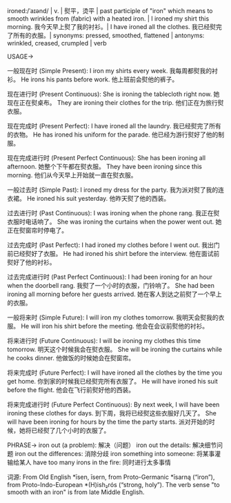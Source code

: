 ironed:/ˈaɪənd/ | v. | 熨平，烫平 | past participle of "iron" which means to smooth wrinkles from (fabric) with a heated iron. | I ironed my shirt this morning. 我今天早上熨了我的衬衫。|  I have ironed all the clothes. 我已经熨完了所有的衣服。| synonyms: pressed, smoothed, flattened | antonyms: wrinkled, creased, crumpled | verb

USAGE->

一般现在时 (Simple Present):
I iron my shirts every week. 我每周都熨我的衬衫。
He irons his pants before work. 他上班前会熨他的裤子。

现在进行时 (Present Continuous):
She is ironing the tablecloth right now. 她现在正在熨桌布。
They are ironing their clothes for the trip. 他们正在为旅行熨衣服。

现在完成时 (Present Perfect):
I have ironed all the laundry. 我已经熨完了所有的衣物。
He has ironed his uniform for the parade. 他已经为游行熨好了他的制服。

现在完成进行时 (Present Perfect Continuous):
She has been ironing all afternoon. 她整个下午都在熨衣服。
They have been ironing since this morning. 他们从今天早上开始就一直在熨衣服。

一般过去时 (Simple Past):
I ironed my dress for the party. 我为派对熨了我的连衣裙。
He ironed his suit yesterday. 他昨天熨了他的西装。

过去进行时 (Past Continuous):
I was ironing when the phone rang. 我正在熨衣服时电话响了。
She was ironing the curtains when the power went out. 她正在熨窗帘时停电了。

过去完成时 (Past Perfect):
I had ironed my clothes before I went out. 我出门前已经熨好了衣服。
He had ironed his shirt before the interview. 他在面试前熨好了他的衬衫。

过去完成进行时 (Past Perfect Continuous):
I had been ironing for an hour when the doorbell rang. 我熨了一个小时的衣服，门铃响了。
She had been ironing all morning before her guests arrived.  她在客人到达之前熨了一个早上的衣服。

一般将来时 (Simple Future):
I will iron my clothes tomorrow. 我明天会熨我的衣服。
He will iron his shirt before the meeting. 他会在会议前熨他的衬衫。

将来进行时 (Future Continuous):
I will be ironing my clothes this time tomorrow. 明天这个时候我会在熨衣服。
She will be ironing the curtains while he cooks dinner. 他做饭的时候她会在熨窗帘。

将来完成时 (Future Perfect):
I will have ironed all the clothes by the time you get home. 你到家的时候我已经熨完所有衣服了。
He will have ironed his suit before the flight. 他会在飞行前熨好他的西装。

将来完成进行时 (Future Perfect Continuous):
By next week, I will have been ironing these clothes for days. 到下周，我将已经熨这些衣服好几天了。
She will have been ironing for hours by the time the party starts. 派对开始的时候，她将已经熨了几个小时的衣服了。


PHRASE->
iron out (a problem): 解决（问题）
iron out the details: 解决细节问题
iron out the differences: 消除分歧
iron something into someone: 将某事灌输给某人
have too many irons in the fire:  同时进行太多事情


词源:
From Old English *īsen, īsern, from Proto-Germanic *īsarną (“iron”), from Proto-Indo-European *(H)ish₂rós (“strong, holy”).  The verb sense "to smooth with an iron" is from late Middle English.
